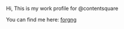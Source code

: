 Hi, This is my work profile for @contentsquare

You can find me here: [forgng](https://github.com/forgng)
